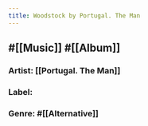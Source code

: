 ```yaml
---
title: Woodstock by Portugal. The Man
---
```


## #[[Music]] #[[Album]]
### Artist: [[Portugal. The Man]]

### Label:

### Genre: #[[Alternative]]
